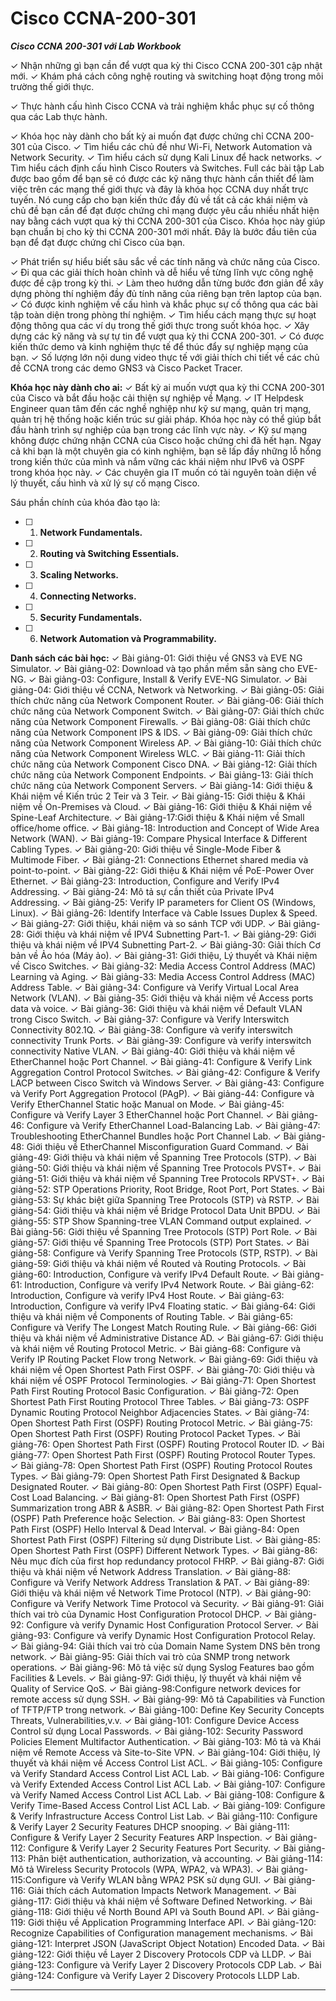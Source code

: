 # Cisco CCNA-200-301 
***Cisco CCNA 200-301 với Lab Workbook***

✓ Nhận những gì bạn cần để vượt qua kỳ thi Cisco CCNA 200-301 cập nhật mới.
✓ Khám phá cách công nghệ routing và switching hoạt động trong môi trường thế giới thực.

✓ Thực hành cấu hình Cisco CCNA và trải nghiệm khắc phục sự cố thông qua các Lab thực hành.

✓ Khóa học này dành cho bất kỳ ai muốn đạt được chứng chỉ CCNA 200-301 của Cisco.
✓ Tìm hiểu các chủ đề như Wi-Fi, Network Automation và Network Security.
✓ Tìm hiểu cách sử dụng Kali Linux để hack networks.
✓ Tìm hiểu cách định cấu hình Cisco Routers và Switches.
Full các bài tập Lab được bao gồm để bạn sẽ có được các kỹ năng thực hành cần thiết để làm việc trên các mạng thế giới thực và đây là khóa học CCNA duy nhất trực tuyến. Nó cung cấp cho bạn kiến thức đầy đủ về tất cả các khái niệm và chủ đề bạn cần để đạt được chứng chỉ mạng được yêu cầu nhiều nhất hiện nay bằng cách vượt qua kỳ thi CCNA 200-301 của Cisco. Khóa học này giúp bạn chuẩn bị cho kỳ thi CCNA 200-301 mới nhất. Đây là bước đầu tiên của bạn để đạt được chứng chỉ Cisco của bạn.

✓ Phát triển sự hiểu biết sâu sắc về các tính năng và chức năng của Cisco.
✓ Đi qua các giải thích hoàn chỉnh và dễ hiểu về từng lĩnh vực công nghệ được đề cập trong kỳ thi.
✓ Làm theo hướng dẫn từng bước đơn giản để xây dựng phòng thí nghiệm đầy đủ tính năng của riêng bạn trên laptop của bạn.
✓ Có được kinh nghiệm về cấu hình và khắc phục sự cố thông qua các bài tập toàn diện trong phòng thí nghiệm.
✓ Tìm hiểu cách mạng thực sự hoạt động thông qua các ví dụ trong thế giới thực trong suốt khóa học.
✓ Xây dựng các kỹ năng và sự tự tin để vượt qua kỳ thi CCNA 200-301.
✓ Có được kiến ​​thức demo và kinh nghiệm thực tế để thúc đẩy sự nghiệp mạng của bạn.
✓ Số lượng lớn nội dung video thực tế với giải thích chi tiết về các chủ đề CCNA trong các demo GNS3 và Cisco Packet Tracer.

**Khóa học này dành cho ai:**
✓ Bất kỳ ai muốn vượt qua kỳ thi CCNA 200-301 của Cisco và bắt đầu hoặc cải thiện sự nghiệp về Mạng.
✓ IT Helpdesk Engineer quan tâm đến các nghề nghiệp như kỹ sư mạng, quản trị mạng, quản trị hệ thống hoặc kiến ​​trúc sư giải pháp. Khóa học này có thể giúp bắt đầu hành trình sự nghiệp của bạn trong các lĩnh vực này.
✓ Kỹ sư mạng không được chứng nhận CCNA của Cisco hoặc chứng chỉ đã hết hạn. Ngay cả khi bạn là một chuyên gia có kinh nghiệm, bạn sẽ lấp đầy những lỗ hổng trong kiến ​​thức của mình và nắm vững các khái niệm như IPv6 và OSPF trong khóa học này.
✓ Các chuyên gia IT muốn có tài nguyên toàn diện về lý thuyết, cấu hình và xử lý sự cố mạng Cisco.

Sáu phần chính của khóa đào tạo là:
- [ ] 1. **Network Fundamentals.**
- [ ] 2. **Routing và Switching Essentials.**
- [ ] 3. **Scaling Networks.**
- [ ] 4. **Connecting Networks.**
- [ ] 5. **Security Fundamentals.**
- [ ] 6. **Network Automation và Programmability.**

**Danh sách các bài học:**
✓ Bài giảng-01: Giới thiệu về GNS3 và EVE NG Simulator.
✓ Bài giảng-02: Download và tạo phần mềm sẵn sàng cho EVE-NG.
✓ Bài giảng-03: Configure, Install & Verify EVE-NG Simulator.
✓ Bài giảng-04: Giới thiệu về CCNA, Network và Networking.
✓ Bài giảng-05: Giải thích chức năng của Network Component Router.
✓ Bài giảng-06: Giải thích chức năng của Network Component Switch.
✓ Bài giảng-07: Giải thích chức năng của Network Component Firewalls.
✓ Bài giảng-08: Giải thích chức năng của Network Component IPS & IDS.
✓ Bài giảng-09: Giải thích chức năng của Network Component Wireless AP.
✓ Bài giảng-10: Giải thích chức năng của Network Component Wireless WLC.
✓ Bài giảng-11: Giải thích chức năng của Network Component Cisco DNA.
✓ Bài giảng-12: Giải thích chức năng của Network Component Endpoints.
✓ Bài giảng-13: Giải thích chức năng của Network Component Servers.
✓ Bài giảng-14: Giới thiệu & Khái niệm về Kiến trúc 2 Teir và 3 Teir.
✓ Bài giảng-15: Giới thiệu & Khái niệm về On-Premises và Cloud.
✓ Bài giảng-16: Giới thiệu & Khái niệm về Spine-Leaf Architecture.
✓ Bài giảng-17:Giới thiệu & Khái niệm về Small office/home office.
✓ Bài giảng-18: Introduction and Concept of Wide Area Network (WAN).
✓ Bài giảng-19: Compare Physical Interface & Different Cabling Types.
✓ Bài giảng-20: Giới thiệu về Single-Mode Fiber & Multimode Fiber.
✓ Bài giảng-21: Connections Ethernet shared media và point-to-point.
✓ Bài giảng-22: Giới thiệu & Khái niệm về PoE-Power Over Ethernet.
✓ Bài giảng-23: Introduction, Configure and Verify IPv4 Addressing.
✓ Bài giảng-24: Mô tả sự cần thiết của Private IPv4 Addressing.
✓ Bài giảng-25: Verify IP parameters for Client OS (Windows, Linux).
✓ Bài giảng-26: Identify Interface và Cable Issues Duplex & Speed.
✓ Bài giảng-27: Giới thiệu, khái niệm và so sánh TCP với UDP.
✓ Bài giảng-28: Giới thiệu và khái niệm về IPV4 Subnetting Part-1.
✓ Bài giảng-29: Giới thiệu và khái niệm về IPV4 Subnetting Part-2.
✓ Bài giảng-30: Giải thích Cơ bản về Ảo hóa (Máy ảo).
✓ Bài giảng-31: Giới thiệu, Lý thuyết và Khái niệm về Cisco Switches.
✓ Bài giảng-32: Media Access Control Address (MAC) Learning và Aging.
✓ Bài giảng-33: Media Access Control Address (MAC) Address Table.
✓ Bài giảng-34: Configure và Verify Virtual Local Area Network (VLAN).
✓ Bài giảng-35: Giới thiệu và khái niệm về Access ports data và voice.
✓ Bài giảng-36: Giới thiệu và khái niệm về Default VLAN trong Cisco Switch.
✓ Bài giảng-37: Configure và Verify Interswitch Connectivity 802.1Q.
✓ Bài giảng-38: Configure và verify interswitch connectivity Trunk Ports.
✓ Bài giảng-39: Configure và verify interswitch connectivity Native VLAN.
✓ Bài giảng-40: Giới thiệu và khái niệm về EtherChannel hoặc Port Channel.
✓ Bài giảng-41: Configure & Verify Link Aggregation Control Protocol Switches.
✓ Bài giảng-42: Configure & Verify LACP between Cisco Switch và Windows Server.
✓ Bài giảng-43: Configure và Verify Port Aggregation Protocol (PAgP).
✓ Bài giảng-44: Configure và Verify EtherChannel Static hoặc Manual on Mode.
✓ Bài giảng-45: Configure và Verify Layer 3 EtherChannel hoặc Port Channel.
✓ Bài giảng-46: Configure và Verify EtherChannel Load-Balancing Lab.
✓ Bài giảng-47: Troubleshooting EtherChannel Bundles hoặc Port Channel Lab.
✓ Bài giảng-48: Giới thiệu về EtherChannel Misconfiguration Guard Command.
✓ Bài giảng-49: Giới thiệu và khái niệm về Spanning Tree Protocols (STP).
✓ Bài giảng-50: Giới thiệu và khái niệm về Spanning Tree Protocols PVST+.
✓ Bài giảng-51: Giới thiệu và khái niệm về Spanning Tree Protocols RPVST+.
✓ Bài giảng-52: STP Operations Priority, Root Bridge, Root Port, Port States.
✓ Bài giảng-53: Sự khác biệt giữa Spanning Tree Protocols (STP) và RSTP.
✓ Bài giảng-54: Giới thiệu và khái niệm về Bridge Protocol Data Unit BPDU.
✓ Bài giảng-55: STP Show Spanning-tree VLAN Command output explained.
✓ Bài giảng-56: Giới thiệu về Spanning Tree Protocols (STP) Port Role.
✓ Bài giảng-57: Giới thiệu về Spanning Tree Protocols (STP) Port States.
✓ Bài giảng-58: Configure và Verify Spanning Tree Protocols (STP, RSTP).
✓ Bài giảng-59: Giới thiệu và khái niệm về Routed và Routing Protocols.
✓ Bài giảng-60: Introduction, Configure và verify IPv4 Default Route.
✓ Bài giảng-61: Introduction, Configure và verify IPv4 Network Route.
✓ Bài giảng-62: Introduction, Configure và verify IPv4 Host Route.
✓ Bài giảng-63: Introduction, Configure và verify IPv4 Floating static.
✓ Bài giảng-64: Giới thiệu và khái niệm về Components of Routing Table.
✓ Bài giảng-65: Configure và Verify The Longest Match Routing Rule.
✓ Bài giảng-66: Giới thiệu và khái niệm về Administrative Distance AD.
✓ Bài giảng-67: Giới thiệu và khái niệm về Routing Protocol Metric.
✓ Bài giảng-68: Configure và Verify IP Routing Packet Flow trong Network.
✓ Bài giảng-69: Giới thiệu và khái niệm về Open Shortest Path First OSPF.
✓ Bài giảng-70: Giới thiệu và khái niệm về OSPF Protocol Terminologies.
✓ Bài giảng-71: Open Shortest Path First Routing Protocol Basic Configuration.
✓ Bài giảng-72: Open Shortest Path First Routing Protocol Three Tables.
✓ Bài giảng-73: OSPF Dynamic Routing Protocol Neighbor Adjacencies States.
✓ Bài giảng-74: Open Shortest Path First (OSPF) Routing Protocol Metric.
✓ Bài giảng-75: Open Shortest Path First (OSPF) Routing Protocol Packet Types.
✓ Bài giảng-76: Open Shortest Path First (OSPF) Routing Protocol Router ID.
✓ Bài giảng-77: Open Shortest Path First (OSPF) Routing Protocol Router Types.
✓ Bài giảng-78: Open Shortest Path First (OSPF) Routing Protocol Routes Types.
✓ Bài giảng-79: Open Shortest Path First Designated & Backup Designated Router.
✓ Bài giảng-80: Open Shortest Path First (OSPF) Equal-Cost Load Balancing.
✓ Bài giảng-81: Open Shortest Path First (OSPF) Summarization trong ABR & ASBR.
✓ Bài giảng-82: Open Shortest Path First (OSPF) Path Preference hoặc Selection.
✓ Bài giảng-83: Open Shortest Path First (OSPF) Hello Interval & Dead Interval.
✓ Bài giảng-84: Open Shortest Path First (OSPF) Filtering sử dụng Distribute List.
✓ Bài giảng-85: Open Shortest Path First (OSPF) Different Network Types.
✓ Bài giảng-86: Nêu mục đích của first hop redundancy protocol FHRP.
✓ Bài giảng-87: Giới thiệu và khái niệm về Network Address Translation.
✓ Bài giảng-88: Configure và Verify Network Address Translation & PAT.
✓ Bài giảng-89: Giới thiệu và khái niệm về Network Time Protocol (NTP).
✓ Bài giảng-90: Configure và Verify Network Time Protocol và Security.
✓ Bài giảng-91: Giải thích vai trò của Dynamic Host Configuration Protocol DHCP.
✓ Bài giảng-92: Configure và verify Dynamic Host Configuration Protocol Server.
✓ Bài giảng-93: Configure và verify Dynamic Host Configuration Protocol Relay.
✓ Bài giảng-94: Giải thích vai trò của Domain Name System DNS bên trong network.
✓ Bài giảng-95: Giải thích vai trò của SNMP trong network operations.
✓ Bài giảng-96: Mô tả việc sử dụng Syslog Features bao gồm Facilities & Levels.
✓ Bài giảng-97: Giới thiệu, lý thuyết và khái niệm về Quality of Service QoS.
✓ Bài giảng-98:Configure network devices for remote access sử dụng SSH.
✓ Bài giảng-99: Mô tả Capabilities và Function of TFTP/FTP trong network.
✓ Bài giảng-100: Define Key Security Concepts Threats, Vulnerabilities,v.v.
✓ Bài giảng-101: Configure Device Access Control sử dụng Local Passwords.
✓ Bài giảng-102: Security Password Policies Element Multifactor Authentication.
✓ Bài giảng-103: Mô tả và Khái niệm về Remote Access và Site-to-Site VPN.
✓ Bài giảng-104: Giới thiệu, lý thuyết và khái niệm về Access Control List ACL.
✓ Bài giảng-105: Configure và Verify Standard Access Control List ACL Lab.
✓ Bài giảng-106: Configure và Verify Extended Access Control List ACL Lab.
✓ Bài giảng-107: Configure và Verify Named Access Control List ACL Lab.
✓ Bài giảng-108: Configure & Verify Time-Based Access Control List ACL Lab.
✓ Bài giảng-109: Configure & Verify Infrastructure Access Control List Lab.
✓ Bài giảng-110: Configure & Verify Layer 2 Security Features DHCP snooping.
✓ Bài giảng-111: Configure & Verify Layer 2 Security Features ARP Inspection.
✓ Bài giảng-112: Configure & Verify Layer 2 Security Features Port Security.
✓ Bài giảng-113: Phân biệt authentication, authorization, và accounting.
✓ Bài giảng-114: Mô tả Wireless Security Protocols (WPA, WPA2, và WPA3).
✓ Bài giảng-115:Configure và Verify WLAN bằng WPA2 PSK sử dụng GUI.
✓ Bài giảng-116: Giải thích cách Automation Impacts Network Management.
✓ Bài giảng-117: Giới thiệu và khái niệm về Software Defined Networking.
✓ Bài giảng-118: Giới thiệu về North Bound API và South Bound API.
✓ Bài giảng-119: Giới thiệu về Application Programming Interface API.
✓ Bài giảng-120: Recognize Capabilities of Configuration management mechanisms.
✓ Bài giảng-121: Interpret JSON (JavaScript Object Notation) Encoded Data.
✓ Bài giảng-122: Giới thiệu về Layer 2 Discovery Protocols CDP và LLDP.
✓ Bài giảng-123: Configure và Verify Layer 2 Discovery Protocols CDP Lab.
✓ Bài giảng-124: Configure và Verify Layer 2 Discovery Protocols LLDP Lab.

---
